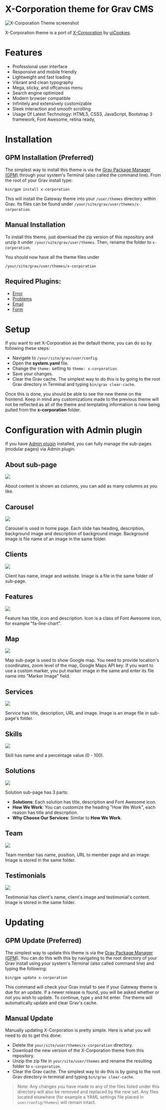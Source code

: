 # X-Corporation theme for Grav CMS

![X-Corporation Theme screenshot](screenshot.jpg)

X-Corporation theme is a port of [X-Corporation](https://uicookies.com/demo/#x_corporation) by [uiCookies](https://uicookies.com/).

# Features

* Professional user interface
* Responsive and mobile friendly
* Lightweight and fast loading
* Vibrant and clean typography
* Mega, sticky, and offcanvas menu
* Search engine optimized
* Modern browser compatible
* Infinitely and extensively customizable
* Sleek interaction and smooth scrolling
* Usage Of Latest Technology: HTML5, CSS3, JavaScript, Bootstrap 3 framework, Font Awesome, retina ready,

# Installation

## GPM Installation (Preferred)

The simplest way to install this theme is via the [Grav Package Manager (GPM)](http://learn.getgrav.org/advanced/grav-gpm) through your system's Terminal (also called the command line).  From the root of your Grav install type:

    bin/gpm install x-corporation

This will install the Gateway theme into your `/user/themes` directory within Grav. Its files can be found under `/your/site/grav/user/themes/x-corporation`.

## Manual Installation

To install this theme, just download the zip version of this repository and unzip it under `/your/site/grav/user/themes`. Then, rename the folder to `x-corporation`.

You should now have all the theme files under

    /your/site/grav/user/themes/x-corporation

## Required Plugins:

* [Error](https://github.com/getgrav/grav-theme-error)
* [Problems](https://github.com/getgrav/grav-plugin-problems)
* [Email](https://github.com/getgrav/grav-plugin-email)
* [Form](https://github.com/getgrav/grav-plugin-form)

# Setup

If you want to set X-Corporation as the default theme, you can do so by following these steps:

* Navigate to `/your/site/grav/user/config`.
* Open the **system.yaml** file.
* Change the `theme:` setting to `theme: x-corporation`.
* Save your changes.
* Clear the Grav cache. The simplest way to do this is by going to the root Grav directory in Terminal and typing `bin/grav clear-cache`.

Once this is done, you should be able to see the new theme on the frontend. Keep in mind any customizations made to the previous theme will not be reflected as all of the theme and templating information is now being pulled from the **x-corporation** folder.

# Configuration with Admin plugin

If you have [Admin plugin](https://github.com/getgrav/grav-plugin-admin) installed, you can fully manage the sub-pages (modular pages) via Admin plugin.

## About sub-page

![](screenshot_about.jpg)

About content is shown as columns, you can add as many columns as you like.

## Carousel

![](screenshot_carousel.jpg)

Carousel is used in home page. Each slide has heading, description, background image and description of background image. Background image is file name of an image in the same folder.

## Clients

![](screenshot_clients.jpg)

Client has name, image and website. Image is a file in the same folder of sub-page.

## Features

![](screenshot_features.jpg)

Feature has title, icon and description. Icon is a class of Font Awesome icon, for example "fa-line-chart".

## Map

![](screenshot_map.jpg)

Map sub-page is used to show Google map. You need to provide location's coordinates, zoom level of the map, Google Maps API key. If you want to use a custom marker, you put marker image in the same and enter its file name into "Marker Image" field.

## Services

![](screenshot_services.jpg)

Service has title, description, URL and image. Image is an image file in sub-page's folder.

## Skills

![](screenshot_skills.jpg)

Skill has name and a percentage value (0 - 100).

## Solutions

![](screenshot_solutions.jpg)

Solution sub-page has 3 parts:

* **Solutions**: Each solution has title, description and Font Awesome icon.
* **How We Work**: You can customize the heading "How We Work", each reason has title and description.
* **Why Choose Our Services**: Similar to **How We Work**.

## Team

![](screenshot_team.jpg)

Team member has name, position, URL to member page and an image. Image is stored in the same folder.

## Testimonials

![](screenshot_team.jpg)

Testimonial has client's name, client's image and testimonial's content. Image is stored in the same folder.

# Updating

## GPM Update (Preferred)

The simplest way to update this theme is via the [Grav Package Manager (GPM)](http://learn.getgrav.org/advanced/grav-gpm). You can do this with this by navigating to the root directory of your Grav install using your system's Terminal (also called command line) and typing the following:

    bin/gpm update x-corporation

This command will check your Grav install to see if your Gateway theme is due for an update. If a newer release is found, you will be asked whether or not you wish to update. To continue, type `y` and hit enter. The theme will automatically update and clear Grav's cache.

## Manual Update

Manually updating X-Corporation is pretty simple. Here is what you will need to do to get this done:

* Delete the `your/site/user/themes/x-corporation` directory.
* Download the new version of the X-Corporation theme from this repository.
* Unzip the zip file in `your/site/user/themes` and rename the resulting folder to `x-corporation`.
* Clear the Grav cache. The simplest way to do this is by going to the root Grav directory in terminal and typing `bin/grav clear-cache`.

> Note: Any changes you have made to any of the files listed under this directory will also be removed and replaced by the new set. Any files located elsewhere (for example a YAML settings file placed in `user/config/themes`) will remain intact.
